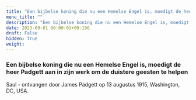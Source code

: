 ```yaml
---
title: "Een bijbelse koning die nu een Hemelse Engel is, moedigt de heer Padgett aan in zijn werk om de duistere geesten te helpen"
menu_title: ""
description: "Een bijbelse koning die nu een Hemelse Engel is, moedigt de heer Padgett aan in zijn werk om de duistere geesten te helpen"
date: 2023-09-01 06:00:01+00:196
draft: False
hidden: True
weight:
---
```

### Een bijbelse koning die nu een Hemelse Engel is, moedigt de heer Padgett aan in zijn werk om de duistere geesten te helpen

Saul - ontvangen door James Padgett op 13 augustus 1915, Washington, DC, USA.
